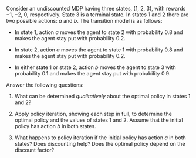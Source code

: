 

Consider an undiscounted MDP having three states, (1, 2, 3), with
rewards $-1$, $-2$, $0$, respectively. State 3 is a terminal state. In
states 1 and 2 there are two possible actions: $a$ and $b$. The
transition model is as follows:<br>

-   In state 1, action $a$ moves the agent to state 2 with probability
    0.8 and makes the agent stay put with probability 0.2.<br>

-   In state 2, action $a$ moves the agent to state 1 with probability
    0.8 and makes the agent stay put with probability 0.2.<br>

-   In either state 1 or state 2, action $b$ moves the agent to state 3
    with probability 0.1 and makes the agent stay put with
    probability 0.9.<br>

Answer the following questions:<br>

1.  What can be determined <i>qualitatively</i> about the
    optimal policy in states 1 and 2?<br>

2.  Apply policy iteration, showing each step in full, to determine the
    optimal policy and the values of states 1 and 2. Assume that the
    initial policy has action $b$ in both states.<br>

3.  What happens to policy iteration if the initial policy has action
    $a$ in both states? Does discounting help? Does the optimal policy
    depend on the discount factor?<br>
